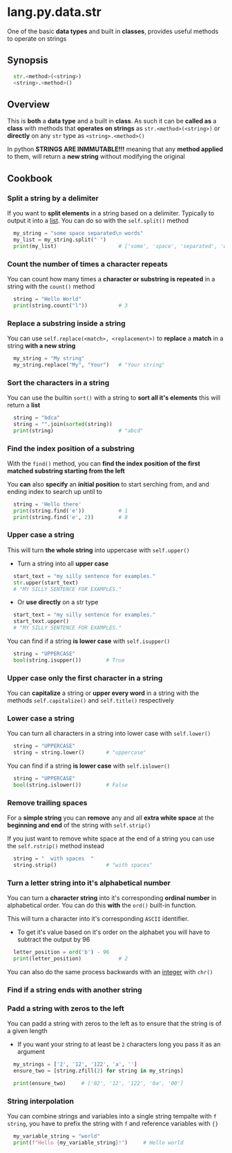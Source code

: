 # lang.py.data.str

One of the basic **data types** and built in **classes**, provides useful
methods to operate on strings

## Synopsis

```py
  str.<method>(<string>)
  <string>.<method>()
```

## Overview

This is **both** a **data type** and a built in **class**. As such it can be
**called as** a **class** with methods that **operates on strings** as
`str.<method>(<string>)` or **directly** on any `str` type as `<string>.<method>()`

In python **STRINGS ARE INMMUTABLE!!!** meaning that any **method applied** to
them, will return a **new string** without modifying the original

## Cookbook

### Split a string by a delimiter

If you want to **split elements** in a string based on a delimiter. Typically
to output it into a [list](./7cxo.md). You can do so with the `self.split()` method

```py
  my_string = "some space separated\n words"
  my_list = my_string.split(" ")
  print(my_list)                    # ['some', 'space', 'separated', 'words']
```

### Count the number of times a character repeats

You can count how many times a **character or substring is repeated** in a
string with the `count()` method

```py
  string = "Hello World"
  print(string.count("l"))          # 3
```

### Replace a substring inside a string

You can use `self.replace(<match>, <replacement>)` to **replace** a **match**
in a string **with a new string**

```py
  my_string = "My string"
  my_string.replace("My", "Your")   # "Your string"
```

### Sort the characters in a string

You can use the builtin `sort()` with a string to **sort all it's elements**
this will return a **list**

```py
  string = "bdca"
  string = "".join(sorted(string))
  print(string)                     # "abcd"
```

### Find the index position of a substring

With the `find()` method, you can **find the index position of the first matched
substring starting from the left**

You **can** also **specify** an **initial position** to start serching from,
and and ending index to search up until to

```py
  string = 'Hello there'
  print(string.find('e'))           # 1
  print(string.find('e', 2))        # 8
```

### Upper case a string

This will turn **the whole string** into uppercase with `self.upper()`

- Turn a string into all **upper case**

```py
  start_text = "my silly sentence for examples."
  str.upper(start_text)
  # "MY SILLY SENTENCE FOR EXAMPLES."
```

- Or **use directly** on a str type

```py
  start_text = "my silly sentence for examples."
  start_text.upper()
  # "MY SILLY SENTENCE FOR EXAMPLES."
```

You can find if a string **is lower case** with `self.isupper()`

```py
  string = "UPPERCASE"
  bool(string.isupper())        # True
```

### Upper case only the first character in a string

You can **capitalize** a string or **upper every word** in a string with the
methods `self.capitalize()` and `self.title()` respectively

### Lower case a string

You can turn all characters in a string into lower case with `self.lower()`

```py
  string = "UPPERCASE"
  string = string.lower()       # "uppercase"
```

You can find if a string **is lower case** with `self.islower()`

```py
  string = "UPPERCASE"
  bool(string.islower())        # False
```

### Remove trailing spaces

For a **simple string** you can **remove** any and all **extra white space** at the
**beginning and end** of the string with `self.strip()`

If you just want to remove white space at the end of a string you can use the
`self.rstrip()` method instead

```py
  string = "  with spaces  "
  string.strip()                # "with spaces"
```

### Turn a letter string into it's alphabetical number

You can turn a **character string** into it's corresponding **ordinal number** in
alphabetical order. You can do this **with** the `ord()` built-in function.

This will turn a character into it's corresponding `ASCII` identifier.

- To get it's value based on it's order on the alphabet you will have to
  subtract the output by 96

```py
  letter_position = ord('b') - 96
  print(letter_position)            # 2
```

You can also do the same process backwards with an [integer](./x4ok.md) with `chr()`

### Find if a string ends with another string

### Padd a string with zeros to the left

You can padd a string with zeros to the left as to ensure that the string
is of a given length

- If you want your string to at least be `2` characters long you pass it as
  an argument

```py
  my_strings = ['2', '12', '122', 'a', '']
  ensure_two = [string.zfill(2) for string in my_strings]

  print(ensure_two)     # ['02', '12', '122', '0a', '00']
```

### String interpolation

You can combine strings and variables into a single string tempalte with 
`f string`, you have to prefix the string with `f` and reference variables
with `{}`

```py
  my_variable_string = "world"
  print(f"Hello {my_variable_string}!")     # Hello world
```
